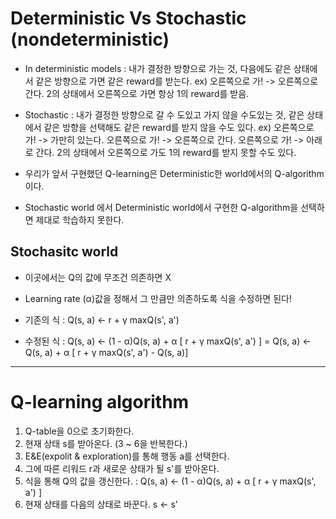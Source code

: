 # Deterministic Vs Stochastic (nondeterministic)

- In deterministic models : 내가 결정한 방향으로 가는 것, 다음에도 같은 상태에서 같은 방향으로 가면 같은 reward를 받는다. 
  ex) 오른쪽으로 가! -> 오른쪽으로 간다. 
       2의 상태에서 오른쪽으로 가면 항상 1의 reward를 받음.

- Stochastic : 내가 결정한 방향으로 갈 수 도있고 가지 않을 수도있는 것, 같은 상태에서 같은 방향을 선택해도 같은 reward를 받지 않을 수도 있다.
  ex) 오른쪽으로 가! -> 가만히 있는다.
       오른쪽으로 가! -> 오른쪽으로 간다.
       오른쪽으로 가! -> 아래로 간다.
       2의 상태에서 오른쪽으로 가도 1의 reward를 받지 못할 수도 있다.


- 우리가 앞서 구현했던 Q-learning은 Deterministic한 world에서의 Q-algorithm이다.
- Stochastic world 에서 Deterministic world에서 구현한 Q-algorithm을 선택하면 제대로 학습하지 못한다.


## Stochasitc world

- 이곳에서는 Q의 값에 무조건 의존하면 X
- Learning rate (α)값을 정해서 그 만큼만 의존하도록 식을 수정하면 된다!

- 기존의 식 : Q(s, a) ← r + γ maxQ(s', a')
- 수정된 식 : Q(s, a) ← (1 - α)Q(s, a) + α [ r + γ maxQ(s', a') ]
	 = Q(s, a) ← Q(s, a) + α [ r + γ maxQ(s', a') - Q(s, a)]

* * *

# Q-learning algorithm

1. Q-table을 0으로 초기화한다.
2. 현재 상태 s를 받아온다.
(3 ~ 6을 반복한다.)
3. E&E(expolit & exploration)를 통해 행동 a를 선택한다.
4. 그에 따른 리워드 r과 새로운 상태가 될 s'를 받아온다.
5. 식을 통해 Q의 값을 갱신한다. : Q(s, a) ← (1 - α)Q(s, a) + α [ r + γ maxQ(s', a') ]
6. 현재 상태를 다음의 상태로 바꾼다. s ← s'
